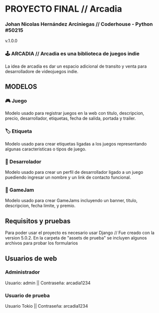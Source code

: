# PROYECTO FINAL // Arcadia
### Johan Nicolas Hernández Arciniegas // Coderhouse - Python #50215
v.1.0.0

### 🕹️ ARCADIA // Arcadia es una biblioteca de juegos indie
La idea de arcadia es dar un espacio adicional de transito y venta para desarrolladore de videojuegos indie.

## MODELOS
### 🎮 Juego
Modelo usado para registrar juegos en la web con titulo, descripcion, precio, desarrollador, etiquetas, fecha de salida, portada y trailer.

### 🏷️ Etiqueta
Modelo usado para crear etiquetas ligadas a los juegos representando algunas caracteristicas o tipos de juego.

### 🤖 Desarrolador
Modelo usado para crear un perfil de desarrollador ligado a un juego puediendo ingresar un nombre y un link de contacto funcional.

### 🧩 GameJam
Modelo usado para crear GameJams incluyendo un banner, titulo, descripcion, fecha limite, y premio.

## Requisitos y pruebas

Para poder usar el proyecto es necesario usar Django // Fue creado con la version 5.0.2.
En la carpeta de "assets de prueba" se incluyen algunos archivos para probar los formularios

## Usuarios de web

### Administrador
Usuario: admin || Contraseña: arcadia1234

### Usuario de prueba
Usuario Tokio || Contraseña: arcadia1234

